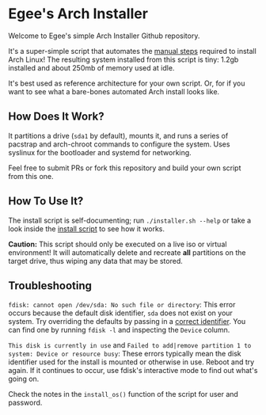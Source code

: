 # Egee's Arch Installer

Welcome to Egee's simple Arch Installer Github repository.

It's a super-simple script that automates the [manual steps](https://wiki.archlinux.org/title/installation_guide) required to install Arch Linux! The resulting system installed from this script is tiny: 1.2gb installed and about 250mb of memory used at idle.

It's best used as reference architecture for your own script. Or, for if you want to see what a bare-bones automated Arch install looks like.

## How Does It Work?

It partitions a drive (`sda1` by default), mounts it, and runs a series of pacstrap and arch-chroot commands to configure the system. Uses syslinux for the bootloader and systemd for networking.

Feel free to submit PRs or fork this repository and build your own script from this one.

## How To Use It?

The install script is self-documenting; run `./installer.sh --help` or take a look inside the [install script](https://github.com/egeexyz/egees-arch-installer/blob/main/installer.sh) to see how it works.

**Caution:** This script should only be executed on a live iso or virtual environment! It will automatically delete and recreate **all** partitions on the target drive, thus wiping any data that may be stored.

## Troubleshooting

`fdisk: cannot open /dev/sda: No such file or directory`: 
This error occurs because the default disk identifier, `sda` does not exist on your system. Try overriding the defaults by passing in a [correct identifier](https://wiki.archlinux.org/title/fdisk#List_partitions). You can find one by running `fdisk -l` and inspecting the `Device` column.

`This disk is currently in use` and `Failed to add|remove partition 1 to system: Device or resource busy`: 
These errors typically mean the disk identifier used for the install is mounted or otherwise in use. Reboot and try again. If it continues to occur, use fdisk's interactive mode to find out what's going on.

Check the notes in the `install_os()` function of the script for user and password.
